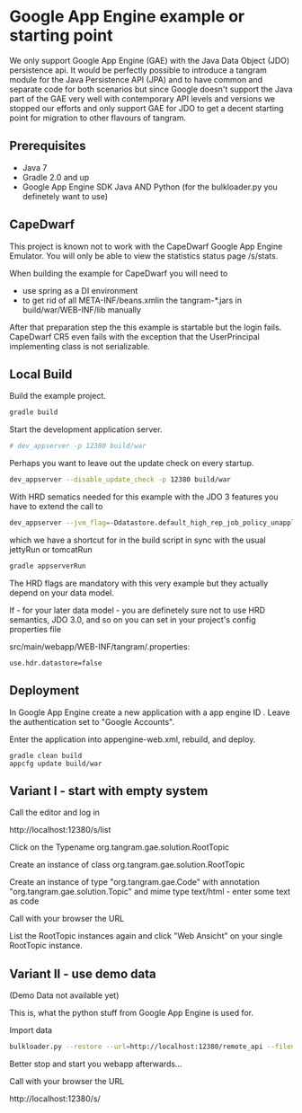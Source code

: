 Google App Engine example or starting point
===========================================

We only support Google App Engine (GAE) with the Java Data Object (JDO) persistence 
api. It would be perfectly possible to introduce a tangram module for the Java Persistence 
API (JPA) and to have common and separate code for both scenarios but since Google
doesn't support the Java part of the GAE very well with contemporary API levels and
versions we stopped our efforts and only support GAE for JDO to get a decent starting
point for migration to other flavours of tangram.

Prerequisites
-------------

* Java 7
* Gradle 2.0 and up
* Google App Engine SDK Java AND Python (for the bulkloader.py you definetely want to use)

CapeDwarf
---------

This project is known not to work with the CapeDwarf Google App Engine Emulator.
You will only be able to view the statistics status page /s/stats.

When building the example for CapeDwarf you will need to

- use spring as a DI environment
- to get rid of all META-INF/beans.xmlin the tangram-*.jars in build/war/WEB-INF/lib manually

After that preparation step the this example is startable but the login fails. 
CapeDwarf CR5 even fails with the exception that the UserPrincipal implementing 
class is not serializable.

Local Build
-----------

Build the example project.

```bash
gradle build
```

Start the development application server.

```bash
# dev_appserver -p 12380 build/war
```

Perhaps you want to leave out the update check on every startup.

```bash
dev_appserver --disable_update_check -p 12380 build/war
```

With HRD sematics needed for this example with the JDO 3 features you have to extend the call to

```bash
dev_appserver --jvm_flag=-Ddatastore.default_high_rep_job_policy_unapplied_job_pct=1  -p 12380 build/war
```

which we have a shortcut for in the build script in sync with the usual jettyRun or tomcatRun

```bash
gradle appserverRun
```

The HRD flags are mandatory with this very example but they actually depend on your data model.

If - for your later data model - you are definetely sure not to use HRD semantics, 
JDO 3.0, and so on you can set in your project's config properties file

src/main/webapp/WEB-INF/tangram/<application>.properties:
```
use.hdr.datastore=false
```

Deployment
----------

In Google App Engine create a new application with a app engine ID <aeid>. Leave 
the authentication set to "Google Accounts".

Enter the application <aeid> into appengine-web.xml, rebuild, and deploy.

```
gradle clean build
appcfg update build/war
```


Variant I - start with empty system
-----------------------------------

Call the editor and log in

http://localhost:12380/s/list

Click on the Typename org.tangram.gae.solution.RootTopic

Create an instance of class org.tangram.gae.solution.RootTopic

Create an instance of type "org.tangram.gae.Code" with annotation "org.tangram.gae.solution.Topic" and mime type text/html - enter some text as code 

Call with your browser the URL

List the RootTopic instances again and click "Web Ansicht" on your single RootTopic instance.


Variant II - use demo data
--------------------------

(Demo Data not available yet)

This is, what the python stuff from Google App Engine is used for.

Import data

```bash
bulkloader.py --restore --url=http://localhost:12380/remote_api --filename=gae-example.db
```

Better stop and start you webapp afterwards...

Call with your browser the URL

http://localhost:12380/s/
